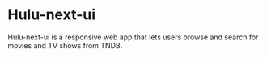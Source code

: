 # Hulu-next-ui
 Hulu-next-ui is a responsive web app that lets users browse and search for movies and TV shows from TNDB. 
